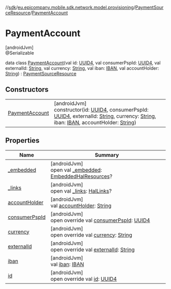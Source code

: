 //[sdk](../../../../index.md)/[eu.epicompany.mobile.sdk.network.model.provisioning](../../index.md)/[PaymentSourceResource](../index.md)/[PaymentAccount](index.md)

# PaymentAccount

[androidJvm]\
@Serializable

data class [PaymentAccount](index.md)(val id: [UUID4](../../../eu.epicompany.mobile.android.datatypes/index.md#229649042%2FClasslikes%2F462465411), val consumerPspId: [UUID4](../../../eu.epicompany.mobile.android.datatypes/index.md#229649042%2FClasslikes%2F462465411), val externalId: [String](https://kotlinlang.org/api/latest/jvm/stdlib/kotlin/-string/index.html), val currency: [String](https://kotlinlang.org/api/latest/jvm/stdlib/kotlin/-string/index.html), val iban: [IBAN](../../../eu.epicompany.mobile.android.datatypes/-i-b-a-n/index.md), val accountHolder: [String](https://kotlinlang.org/api/latest/jvm/stdlib/kotlin/-string/index.html)) : [PaymentSourceResource](../index.md)

## Constructors

| | |
|---|---|
| [PaymentAccount](-payment-account.md) | [androidJvm]<br>constructor(id: [UUID4](../../../eu.epicompany.mobile.android.datatypes/index.md#229649042%2FClasslikes%2F462465411), consumerPspId: [UUID4](../../../eu.epicompany.mobile.android.datatypes/index.md#229649042%2FClasslikes%2F462465411), externalId: [String](https://kotlinlang.org/api/latest/jvm/stdlib/kotlin/-string/index.html), currency: [String](https://kotlinlang.org/api/latest/jvm/stdlib/kotlin/-string/index.html), iban: [IBAN](../../../eu.epicompany.mobile.android.datatypes/-i-b-a-n/index.md), accountHolder: [String](https://kotlinlang.org/api/latest/jvm/stdlib/kotlin/-string/index.html)) |

## Properties

| Name | Summary |
|---|---|
| [_embedded](../../../eu.epicompany.mobile.android.data.network.model.hypermedia/-hal-resource/_embedded.md) | [androidJvm]<br>open val [_embedded](../../../eu.epicompany.mobile.android.data.network.model.hypermedia/-hal-resource/_embedded.md): [EmbeddedHalResources](../../../eu.epicompany.mobile.android.data.network.model.hypermedia/-embedded-hal-resources/index.md)? |
| [_links](../../../eu.epicompany.mobile.android.data.network.model.hypermedia/-hal-resource/_links.md) | [androidJvm]<br>open val [_links](../../../eu.epicompany.mobile.android.data.network.model.hypermedia/-hal-resource/_links.md): [HalLinks](../../../eu.epicompany.mobile.android.data.network.model.hypermedia/-hal-links/index.md)? |
| [accountHolder](account-holder.md) | [androidJvm]<br>val [accountHolder](account-holder.md): [String](https://kotlinlang.org/api/latest/jvm/stdlib/kotlin/-string/index.html) |
| [consumerPspId](consumer-psp-id.md) | [androidJvm]<br>open override val [consumerPspId](consumer-psp-id.md): [UUID4](../../../eu.epicompany.mobile.android.datatypes/index.md#229649042%2FClasslikes%2F462465411) |
| [currency](currency.md) | [androidJvm]<br>open override val [currency](currency.md): [String](https://kotlinlang.org/api/latest/jvm/stdlib/kotlin/-string/index.html) |
| [externalId](external-id.md) | [androidJvm]<br>open override val [externalId](external-id.md): [String](https://kotlinlang.org/api/latest/jvm/stdlib/kotlin/-string/index.html) |
| [iban](iban.md) | [androidJvm]<br>val [iban](iban.md): [IBAN](../../../eu.epicompany.mobile.android.datatypes/-i-b-a-n/index.md) |
| [id](id.md) | [androidJvm]<br>open override val [id](id.md): [UUID4](../../../eu.epicompany.mobile.android.datatypes/index.md#229649042%2FClasslikes%2F462465411) |
